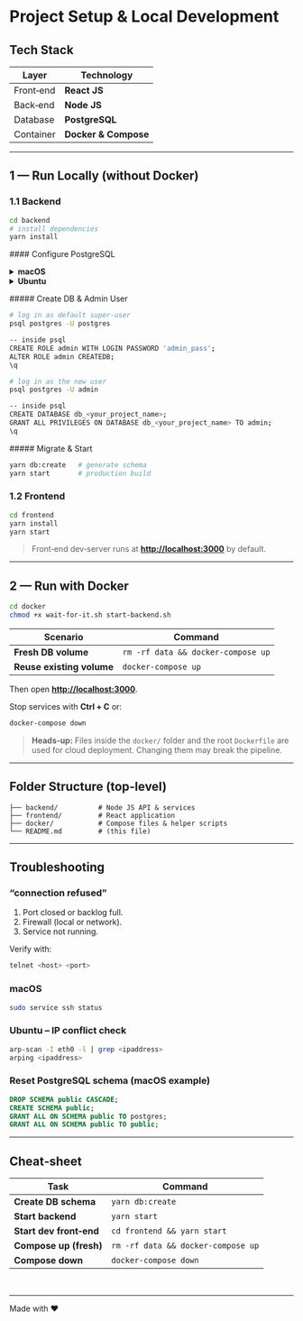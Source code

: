 # Project Setup & Local Development

## Tech Stack

| Layer     | Technology           |
| --------- | -------------------- |
| Front‑end | **React JS**         |
| Back‑end  | **Node JS**          |
| Database  | **PostgreSQL**       |
| Container | **Docker & Compose** |

---

## 1 — Run Locally (without Docker)

### 1.1 Backend

```bash
cd backend
# install dependencies
yarn install
```

\#### Configure PostgreSQL

<details>
<summary><strong>macOS</strong></summary>

```bash
brew install postgres
```

</details>
<details>
<summary><strong>Ubuntu</strong></summary>

```bash
sudo apt update
sudo apt install postgresql postgresql-contrib
```

</details>

\##### Create DB & Admin User

```bash
# log in as default super‑user
psql postgres -U postgres

-- inside psql
CREATE ROLE admin WITH LOGIN PASSWORD 'admin_pass';
ALTER ROLE admin CREATEDB;
\q

# log in as the new user
psql postgres -U admin

-- inside psql
CREATE DATABASE db_<your_project_name>;
GRANT ALL PRIVILEGES ON DATABASE db_<your_project_name> TO admin;
\q
```

\##### Migrate & Start

```bash
yarn db:create   # generate schema
yarn start       # production build
```

### 1.2 Frontend

```bash
cd frontend
yarn install
yarn start
```

> Front‑end dev‑server runs at **[http://localhost:3000](http://localhost:3000)** by default.

---

## 2 — Run with Docker

```bash
cd docker
chmod +x wait-for-it.sh start-backend.sh
```

| Scenario                  | Command                            |
| ------------------------- | ---------------------------------- |
| **Fresh DB volume**       | `rm -rf data && docker-compose up` |
| **Reuse existing volume** | `docker-compose up`                |

Then open **[http://localhost:3000](http://localhost:3000)**.

Stop services with **Ctrl + C** or:

```bash
docker-compose down
```

> **Heads‑up:** Files inside the `docker/` folder and the root `Dockerfile` are used for cloud deployment. Changing them may break the pipeline.

---

## Folder Structure (top‑level)

```text
├── backend/          # Node JS API & services
├── frontend/         # React application
├── docker/           # Compose files & helper scripts
└── README.md         # (this file)
```

---

## Troubleshooting

### “connection refused”

1. Port closed or backlog full.
2. Firewall (local or network).
3. Service not running.

Verify with:

```bash
telnet <host> <port>
```

### macOS

```bash
sudo service ssh status
```

### Ubuntu – IP conflict check

```bash
arp-scan -I eth0 -l | grep <ipaddress>
arping <ipaddress>
```

### Reset PostgreSQL schema (macOS example)

```sql
DROP SCHEMA public CASCADE;
CREATE SCHEMA public;
GRANT ALL ON SCHEMA public TO postgres;
GRANT ALL ON SCHEMA public TO public;
```

---

## Cheat‑sheet

| Task                    | Command                            |
| ----------------------- | ---------------------------------- |
| **Create DB schema**    | `yarn db:create`                   |
| **Start backend**       | `yarn start`                       |
| **Start dev front‑end** | `cd frontend && yarn start`        |
| **Compose up (fresh)**  | `rm -rf data && docker-compose up` |
| **Compose down**        | `docker-compose down`              |

<br/>

---

Made with ❤️ 
